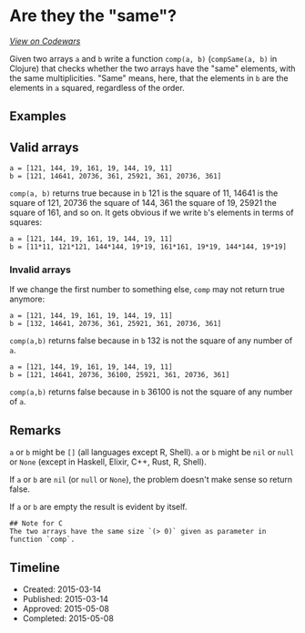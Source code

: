 # Are they the "same"?
[*View on Codewars*](https://www.codewars.com/kata/are-they-the-same)

Given two arrays `a` and `b` write a function `comp(a, b)` (`compSame(a, b)` in Clojure) that checks whether the two arrays have the "same" elements, with the same multiplicities. "Same" means, here, that the elements in `b` are the elements in `a` squared, regardless of the order.

## Examples
## Valid arrays
```
a = [121, 144, 19, 161, 19, 144, 19, 11]  
b = [121, 14641, 20736, 361, 25921, 361, 20736, 361]
```
`comp(a, b)` returns true because in `b` 121 is the square of 11, 14641 is the square of 121, 20736 the square of 144, 361 the square of 19, 25921 the square of 161, and so on. It gets obvious if we write `b`'s elements in terms of squares:
```
a = [121, 144, 19, 161, 19, 144, 19, 11] 
b = [11*11, 121*121, 144*144, 19*19, 161*161, 19*19, 144*144, 19*19]
```
### Invalid arrays
If we change the first number to something else, `comp` may not return true anymore:
```
a = [121, 144, 19, 161, 19, 144, 19, 11]  
b = [132, 14641, 20736, 361, 25921, 361, 20736, 361]
```
`comp(a,b)` returns false because in `b` 132 is not the square of any number of `a`.
```
a = [121, 144, 19, 161, 19, 144, 19, 11]  
b = [121, 14641, 20736, 36100, 25921, 361, 20736, 361]
```
`comp(a,b)` returns false because in `b` 36100 is not the square of any number of `a`.

## Remarks
`a` or `b` might be `[]` (all languages except R, Shell).
`a` or `b` might be `nil` or `null` or `None` (except in Haskell, Elixir, C++, Rust, R, Shell). 

If `a` or `b` are `nil` (or `null` or `None`), the problem doesn't make sense so return false.

If `a` or `b` are empty the result is evident by itself.

~~~if:c
## Note for C
The two arrays have the same size `(> 0)` given as parameter in function `comp`.
~~~

## Timeline
- Created: 2015-03-14
- Published: 2015-03-14
- Approved: 2015-05-08
- Completed: 2015-05-08